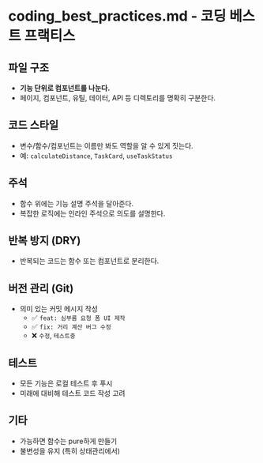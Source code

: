 # coding_best_practices.md - 코딩 베스트 프랙티스

## 파일 구조
- **기능 단위로 컴포넌트를 나눈다.**
- 페이지, 컴포넌트, 유틸, 데이터, API 등 디렉토리를 명확히 구분한다.

## 코드 스타일
- 변수/함수/컴포넌트는 이름만 봐도 역할을 알 수 있게 짓는다.
- 예: `calculateDistance`, `TaskCard`, `useTaskStatus`

## 주석
- 함수 위에는 기능 설명 주석을 달아준다.
- 복잡한 로직에는 인라인 주석으로 의도를 설명한다.

## 반복 방지 (DRY)
- 반복되는 코드는 함수 또는 컴포넌트로 분리한다.

## 버전 관리 (Git)
- 의미 있는 커밋 메시지 작성
  - ✅ `feat: 심부름 요청 폼 UI 제작`
  - ✅ `fix: 거리 계산 버그 수정`
  - ❌ `수정`, `테스트중`

## 테스트
- 모든 기능은 로컬 테스트 후 푸시
- 미래에 대비해 테스트 코드 작성 고려

## 기타
- 가능하면 함수는 pure하게 만들기
- 불변성을 유지 (특히 상태관리에서)

